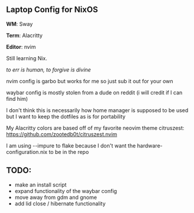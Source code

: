 ## Laptop Config for NixOS


**WM**: Sway

**Term**: Alacritty 

**Editor**: nvim 


Still learning Nix.

*to err is human, to forgive is divine*


nvim config is garbo but works for me so just sub it out for your own 

waybar config is mostly stolen from a dude on reddit (i will credit if I can find him) 

I don't think this is necessarily how home manager is supposed to be used but I want to keep the dotfiles as is for portability 

My Alacritty colors are based off of my favorite neovim theme citruszest: 
https://github.com/zootedb0t/citruszest.nvim

I am using --impure to flake because I don't want the hardware-configuration.nix to be in the repo

## TODO: 
- make an install script
- expand functionality of the waybar config
- move away from gdm and gnome  
- add lid close / hibernate functionality
